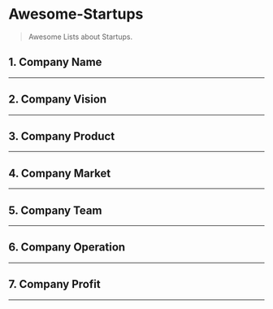 # Awesome-Startups

> Awesome Lists about Startups.

## 1. Company Name

---

## 2. Company Vision

---

## 3. Company Product

---

## 4. Company Market

---

## 5. Company Team

---

## 6. Company Operation

---

## 7. Company Profit

---
